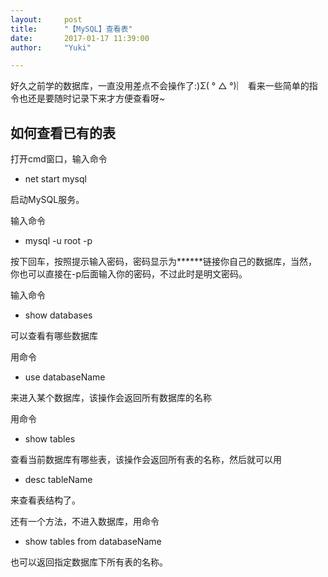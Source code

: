 ```yaml
---
layout:     post
title:      "【MySQL】查看表"
date:       2017-01-17 11:39:00
author:     "Yuki"

---
```




好久之前学的数据库，一直没用差点不会操作了:)Σ( ° △ °)︴
看来一些简单的指令也还是要随时记录下来才方便查看呀~

## 如何查看已有的表 ##
打开cmd窗口，输入命令

- net start mysql  

启动MySQL服务。




输入命令

- mysql -u root -p

按下回车，按照提示输入密码，密码显示为******链接你自己的数据库，当然，你也可以直接在-p后面输入你的密码，不过此时是明文密码。

输入命令

- show databases

可以查看有哪些数据库

用命令

- use databaseName

来进入某个数据库，该操作会返回所有数据库的名称

用命令

- show tables

查看当前数据库有哪些表，该操作会返回所有表的名称，然后就可以用 

- desc tableName
 
来查看表结构了。

还有一个方法，不进入数据库，用命令
- show tables from databaseName

也可以返回指定数据库下所有表的名称。








